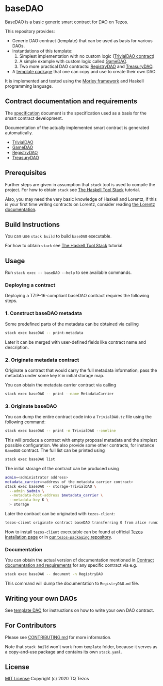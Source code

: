 # baseDAO

BaseDAO is a basic generic smart contract for DAO on Tezos.

This repository provides:
* Generic DAO contract (template) that can be used as basis for various DAOs.
* Instantiations of this template:
  1. Simplest implementation with no custom logic ([TrivialDAO contract](./src/Lorentz/Contracts/TrivialDAO.hs))
  2. A simple example with custom logic called [GameDAO](./src/Lorentz/Contracts/GameDAO.hs).
  3. Two more practical DAO contracts: [RegistryDAO](./src/Lorentz/Contracts/RegistryDAO.hs) and [TreasuryDAO](./src/Lorentz/Contracts/TreasuryDAO.hs).
* A [template package](./template) that one can copy and use to create their own DAO.

It is implemented and tested using the [Morley framework](https://gitlab.com/morley-framework/morley)
and Haskell programming language.

## Contract documentation and requirements

The [specification](docs/specification.md) document is the specification used as a basis for the smart contract development.

Documentation of the actually implemented smart contract is generated automatically.
* [TrivialDAO](https://github.com/tqtezos/baseDAO/blob/autodoc/master/TrivialDAO.md)
* [GameDAO](https://github.com/tqtezos/baseDAO/blob/autodoc/master/GameDAO.md)
* [RegistryDAO](https://github.com/tqtezos/baseDAO/blob/autodoc/master/RegistryDAO.md)
* [TreasuryDAO](https://github.com/tqtezos/baseDAO/blob/autodoc/master/TreasuryDAO.md)

## Prerequisites

Further steps are given in assumption that `stack` tool is used to compile the project.
For how to obtain `stack` see [The Haskell Tool Stack](https://docs.haskellstack.org/en/stable/README/) tutorial.

Also, you may need the very basic knowledge of Haskell and Lorentz, if this is your first time writing contracts on Lorentz, consider reading [the Lorentz documentation](https://gitlab.com/morley-framework/morley/-/blob/1fdefdb8c081235971cacc002b6704b709349d5c/code/lorentz/README.md).

## Build Instructions

You can use `stack build` to build `baseDAO` executable.

For how to obtain `stack` see [The Haskell Tool Stack](https://docs.haskellstack.org/en/stable/README/) tutorial.

## Usage

Run `stack exec -- baseDAO --help` to see available commands.

### Deploying a contract

Deploying a TZIP-16-compliant baseDAO contract requires the following steps.

### 1. Construct baseDAO metadata

Some predefined parts of the metadata can be obtained via calling

```sh
stack exec baseDAO -- print-metadata
```

Later it can be merged with user-defined fields like contract name and description.

### 2. Originate metadata contract

Originate a contract that would carry the full metadata information, pass the metadata under some key `K` in initial storage map.

You can obtain the metadata carrier contract via calling

```sh
stack exec baseDAO -- print --name MetadataCarrier
```

### 3. Originate baseDAO

You can dump the entire contract code into a `TrivialDAO.tz` file using the following command:

<!-- TODO: remove `--oneline` once morley:#442 is resolved -->

```sh
stack exec baseDAO -- print -n TrivialDAO --oneline
```

This will produce a contract with empty proposal metadata and the simplest possible configuration.
We also provide some other contracts, for instance `GameDAO` contract.
The full list can be printed using

```sh
stack exec baseDAO list
```

The initial storage of the contract can be produced using


```sh
admin=<administrator address>
metadata_carrier=<address of the metadata carrier contract>
stack exec baseDAO -- storage-TrivialDAO \
  --admin $admin \
  --metadata-host-address $metadata_carrier \
  --metadata-key K \
  > storage
```

Later the contract can be originated with `tezos-client`:

```sh
tezos-client originate contract baseDAO transferring 0 from alice running BaseDAO.tz --init "$(<storage)" --burn-cap 17.0
```

How to install `tezos-client` executable can be found at official [Tezos installation page](http://tezos.gitlab.io/introduction/howtoget.html) or in [our `tezos-packaging` repository](https://github.com/serokell/tezos-packaging).

### Documentation

You can obtain the actual version of documentation mentioned in [Contract documentation and requirements](#contract-documentation-and-requirements) for any specific contract via e.g.

```sh
stack exec baseDAO -- document -n RegistryDAO
```

This command will dump the documentation to `RegistryDAO.md` file.

## Writing your own DAOs

See [template DAO](./template) for instructions on how to write your own DAO contract.

## For Contributors

Please see [CONTRIBUTING.md](.github/CONTRIBUTING.md) for more information.

Note that `stack build` won't work from `template` folder, because it serves as a copy-and-use package and contains its own `stack.yaml`.

## License

[MIT License](./LICENSE) Copyright (c) 2020 TQ Tezos
